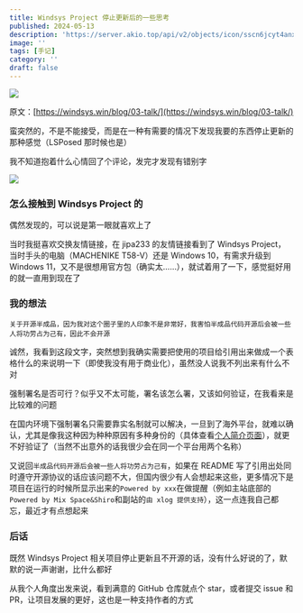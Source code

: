 ```yaml
---
title: Windsys Project 停止更新后的一些思考
published: 2024-05-13
description: 'https://server.akio.top/api/v2/objects/icon/sscn6jcyt4anx9r4gj.jpeg'
image: ''
tags: [手记]
category: ''
draft: false 
---
```

![](https://server.akio.top/api/v2/objects/icon/sscn6jcyt4anx9r4gj.jpeg)

原文：[https://windsys.win/blog/03-talk/](https://windsys.win/blog/03-talk/)

蛮突然的，不是不能接受，而是在一种有需要的情况下发现我要的东西停止更新的那种感觉（LSPosed 那时候也是）

我不知道抱着什么心情回了个评论，发完才发现有错别字

![](https://server.akio.top/api/v2/objects/icon/w02skn63fxdgk5ugrp.png)

### 怎么接触到 Windsys Project 的

偶然发现的，可以说是第一眼就喜欢上了

当时我挺喜欢交换友情链接，在 jipa233 的友情链接看到了 Windsys Project，当时手头的电脑（MACHENIKE T58-V）还是 Windows 10，有需求升级到 Windows 11，又不是很想用官方包（确实太……），就试着用了一下，感觉挺好用的就一直用到现在了

### 我的想法

```
关于开源半成品，因为我对这个圈子里的人印象不是非常好，我害怕半成品代码开源后会被一些人将功劳占为己有，因此不会开源
```

诚然，我看到这段文字，突然想到我确实需要把使用的项目给引用出来做成一个表格什么的来说明一下（即使我没有用于商业化），虽然没人说我不列出来有什么不对

强制署名是否可行？似乎又不太可能，署名该怎么署，又该如何验证，在我看来是比较难的问题

在国内环境下强制署名只需要靠实名制就可以解决，一旦到了海外平台，就难以确认，尤其是像我这种因为种种原因有多种身份的（具体查看[个人简介页面](https://www.akio.top/about#:r34:%E5%90%8D%E5%AD%97%E7%94%B1%E6%9D%A5)），就更不好验证了（当然不出意外的话我很少会在同一个平台用两个名称）

又说回`半成品代码开源后会被一些人将功劳占为己有`，如果在 README 写了引用出处同时遵守开源协议的话应该问题不大，但国内很少有人会想起来这些，更多情况下是项目在运行的时候所显示出来的`Powered by xxx`在做提醒（例如主站底部的`Powered by Mix Space&Shiro`和副站的`由 xlog 提供支持`），这一点连我自己都忘，最近才有点想起来

### 后话
既然 Windsys Project 相关项目停止更新且不开源的话，没有什么好说的了，默默的说一声谢谢，比什么都好

从我个人角度出发来说，看到满意的 GitHub 仓库就点个 star，或者提交 issue 和 PR，让项目发展的更好，这也是一种支持作者的方式